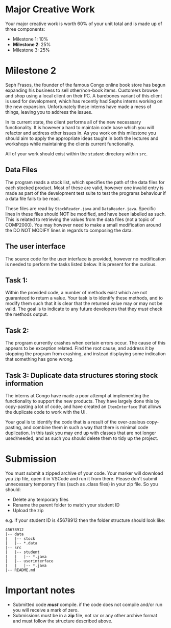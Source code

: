 # Major Creative Work

Your major creative work is worth 60% of your unit total and is made up of three components:
* Milestone 1: 10%
* **Milestone 2**: 25%
* Milestone 3: 25%

# Milestone 2

Seph Frasos, the founder of the famous Congo online book store has begun expanding his business to sell other/non-book items. Customers browse and shop using a local client on their PC. A barebones variant of this client is used for development, which has recently had Sephs interns working on the new expansion. Unfortunately these interns have made a mess of things, leaving you to address the issues.

In its current state, the client performs all of the new necesssary functionality. It is however a hard to maintain code base which you will refactor and address other issues in. As you work on this milestone you should aim to apply the appropriate ideas taught in both the lectures and workshops while maintaining the clients current functionality.

All of your work should exist within the `student` directory within `src`.

## Data Files
The program reads a stock list, which specifies the path of the data files for each stocked product. Most of these are valid, however one invalid entry is made as part of the development test suite to test the programs behaviour if a data file fails to be read.

These files are read by `StockReader.java` and `DataReader.java`. Specific lines in these files should NOT be modified, and have been labelled as such. This is related to retrieving the values from the data files (not a topic of COMP2000). You may however need to make a small modification around the DO NOT MODIFY lines in regards to composing the data.

## The user interface
The source code for the user interface is provided, however no modification is needed to perform the tasks listed below. It is present for the curious.

## Task 1:

Within the provided code, a number of methods exist which are not guaranteed to return a value. Your task is to identify these methods, and to modify them such that it is clear that the returned value may or may not be valid. The goal is to indicate to any future developers that they *must* check the methods output.

## Task 2:

The program currently crashes when certain errors occur. The cause of this appears to be exception related. Find the root cause, and address it by stopping the program from crashing, and instead displaying some indication that something has gone wrong.

## Task 3: Duplicate data structures storing stock information

The interns at Congo have made a poor attempt at implementing the functionality to support the new products. They have largely done this by copy-pasting a lot of code, and have created an `ItemInterface` that allows the duplicate code to work with the UI.

Your goal is to identify the code that is a result of the over-zealous copy-pasting, and combine them in such a way that there is minimal code duplication. In this task you may end up with classes that are not longer used/needed, and as such you should delete them to tidy up the project.

# Submission

You must submit a zipped archive of your code. Your marker will download you zip file, open it in VSCode and run it from there. Please don't submit unnecessary temporary files (such as .class files) in your zip file. So you should:
* Delete any temporary files
* Rename the parent folder to match your student ID
* Upload the zip

e.g. if your student ID is 45678912 then the folder structure should look like:

```
45678912
|-- data
|   |-- stock
|   |-- *.data
|-- src
|   |-- student
|   |   |-- *.java
|   |-- userinterface
|   |   |-- *.java
|-- README.md
```

# Important notes
* Submitted code ***must*** compile. if the code does not compile and/or run you will receive a mark of zero.
* Submissions must be in a **zip** file, not rar or any other archive format and must follow the structure described above.
